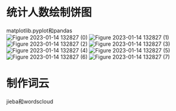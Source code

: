 # 统计人数绘制饼图
matplotlib.pyplot和pandas<br>
![Figure 2023-01-14 132827 (0)](https://user-images.githubusercontent.com/69446590/212457531-4032612e-b3d3-48b1-b2e8-63478bdefafa.png)
![Figure 2023-01-14 132827 (1)](https://user-images.githubusercontent.com/69446590/212457533-7d29eede-2c4f-47b3-a480-611c5235f246.png)
![Figure 2023-01-14 132827 (2)](https://user-images.githubusercontent.com/69446590/212457536-e9df149f-9d89-41fc-b1fc-83adac453dcf.png)
![Figure 2023-01-14 132827 (3)](https://user-images.githubusercontent.com/69446590/212457538-2d1994ff-1327-48fe-8d1c-0dc4ce612b09.png)
![Figure 2023-01-14 132827 (4)](https://user-images.githubusercontent.com/69446590/212457539-78c9a1e4-5405-47ca-9a33-6c891dc015fb.png)
![Figure 2023-01-14 132827 (5)](https://user-images.githubusercontent.com/69446590/212457541-56d7ad4f-8a8d-497d-a0b8-cd7125811c96.png)
![Figure 2023-01-14 132827 (6)](https://user-images.githubusercontent.com/69446590/212457546-1b874863-4a5d-44b0-ad28-4cb0d6f33482.png)
![Figure 2023-01-14 132827 (7)](https://user-images.githubusercontent.com/69446590/212457550-73f6250e-f293-407d-9fd9-da6dade13c7a.png)


# 制作词云


jieba和wordscloud
